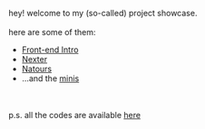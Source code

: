 hey! welcome to my (so-called) project showcase.
<br>
<br>
here are some of them:

<ul>
<li>
<a href="https://project.mufidu.com/frontend-intro">Front-end Intro</a>
</li>
<li>
<a href="https://project.mufidu.com/nexter">Nexter</a>
</li>
<li><a href="https://project.mufidu.com/natours">Natours</a></li>
<li>...and the <a href="https://project.mufidu.com/minis">minis</a></li>
</ul>
<br>
<br>
p.s. all the codes are available
<a href="https://github.com/mufidu">here</a>
